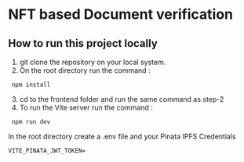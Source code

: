 # NFT based Document verification

## How to run this project locally

1. git clone the repository on your local system.
2. On the root directory run the command :
```
 npm install
```
3. cd to the frontend folder and run the same command as step-2
4. To run the Vite server run the command :
```
 npm run dev
```
In the root directory create a .env file and your Pinata IPFS Credentials
```
VITE_PINATA_JWT_TOKEN=
```
